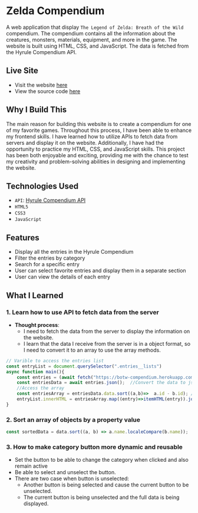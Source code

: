 # Zelda Compendium
A web application that display `The Legend of Zelda: Breath of the Wild` compendium. The compendium contains all the information about the creatures, monsters, materials, equipment, and more in the game. The website is built using HTML, CSS, and JavaScript. The data is fetched from the Hyrule Compendium API.
## Live Site
- Visit the website [here](https://nguyencatnguyen.github.io/Zelda-Wiki/index.html)
- View the source code [here](https://github.com/NguyenCatNguyen/Zelda-Wiki)

## Why I Build This
The main reason for building this website is to create a compendium for one of my favorite games. Throughout this process, I have been able to enhance my frontend skills. I have learned how to utilize APIs to fetch data from servers and display it on the website. Additionally, I have had the opportunity to practice my HTML, CSS, and JavaScript skills. This project has been both enjoyable and exciting, providing me with the chance to test my creativity and problem-solving abilities in designing and implementing the website.
## Technologies Used
- `API`: [Hyrule Compendium API](https://github.com/gadhagod/Hyrule-Compendium-API)
- `HTML5`
- `CSS3`
- `JavaScript`
## Features
- Display all the entries in the Hyrule Compendium
- Filter the entries by category
- Search for a specific entry
- User can select favorite entries and display them in a separate section
- User can view the details of each entry
## What I Learned
### 1. Learn how to use API to fetch data from the server
- **Thought process**:
  - I need to fetch the data from the server to display the information on the website.
  - I learn that the data I receive from the server is in a object format, so I need to convert it to an array to use the array methods.
```javascript
// Varible to access the entries list
const entryList = document.querySelector(".entries__lists")
async function main(){
    const entries = (await fetch("https://botw-compendium.herokuapp.com/api/v3/compendium/all"));
    const entriesData = await entries.json();  //Convert the data to json format 
    //Access the array
    const entriesArray = entriesData.data.sort((a,b)=>  a.id - b.id); //Sort  array in order
    entryList.innerHTML = entriesArray.map((entry)=>itemHTML(entry)).join("");
}
```


### 2. Sort an array of objects by a property value
```javascript
const sortedData = data.sort((a, b) => a.name.localeCompare(b.name));
```

### 3. How to make category button more dynamic and reusable
- Set the button to be able to change the category when clicked and also remain active
- Be able to select and unselect the button.
- There are two case when button is unselected:
    - Another button is being selected and cause the current button to be unselected.
    - The current button is being unselected and the full data is being displayed. 


